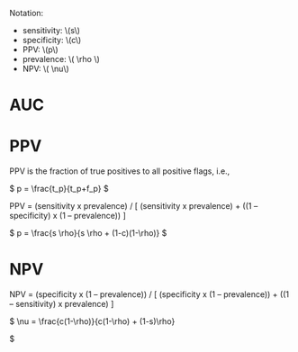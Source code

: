 Notation:

+ sensitivity: \\\(s\\\)
+ specificity: \\\(c\\\)
+ PPV: \\\(p\\\)
+ prevalence: \\\( \rho \\\)
+ NPV: \\\( \nu\\\)

# AUC

# PPV

PPV is the fraction of true positives to all positive flags, i.e.,

$
p = \frac{t_p}{t_p+f_p}
$

PPV = (sensitivity x prevalence) / [ (sensitivity x prevalence) + ((1 – specificity) x (1 – prevalence)) ]

$
p = \frac{s \rho}{s \rho + (1-c)(1-\rho)}
$


# NPV

NPV = (specificity x (1 – prevalence)) / [ (specificity x (1 – prevalence)) + ((1 – sensitivity) x prevalence) ]

$
\nu = \frac{c(1-\rho)}{c(1-\rho) + (1-s)\rho}

$

